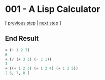 # 001 - A Lisp Calculator

[ [previous step](./000%20-%20Introduction.md) | [next step](./002%20-%20Variables.md) ]

## End Result

```scheme
» (+ 1 2 3)
6
» (/ (+ 3 3) (- 3 1))
3
» ((+ 1 2 3) (+ 1 2 4) (+ 1 2 5))
[ 6, 7, 8 ]
```
